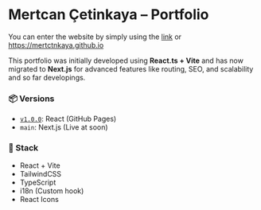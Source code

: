# Mertcan Çetinkaya – Portfolio

You can enter the website by simply using the [link](https://mertctnkaya.github.io) or https://mertctnkaya.github.io

This portfolio was initially developed using **React.ts + Vite** and has now migrated to **Next.js** for advanced features like routing, SEO, and scalability and so far developings.

### 📦 Versions
- [`v1.0.0`](https://github.com/mertctnkaya/mertctnkaya.github.io/releases/tag/v1.0.0): React (GitHub Pages)
- `main`: Next.js (Live at soon)

### 🔧 Stack
- React + Vite
- TailwindCSS
- TypeScript
- i18n (Custom hook)
- React Icons
